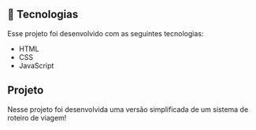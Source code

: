 ## 🚀 Tecnologias

Esse projeto foi desenvolvido com as seguintes tecnologias:

- HTML
- CSS
- JavaScript

## Projeto

Nesse projeto foi desenvolvida uma versão simplificada de um sistema de roteiro de viagem!
